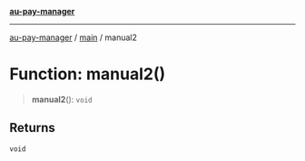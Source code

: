 [**au-pay-manager**](../../README.md)

***

[au-pay-manager](../../README.md) / [main](../README.md) / manual2

# Function: manual2()

> **manual2**(): `void`

## Returns

`void`
